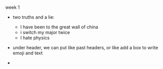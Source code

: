 
week 1
- two truths and a lie:
	- I have been to the great wall of china
	- i switch my major twice
	- I hate physics

- under header, we can put like past headers, or like add a box to write emoji and text
- 